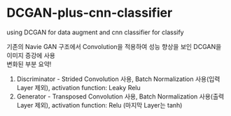 # DCGAN-plus-cnn-classifier
using DCGAN for data augment and cnn classifier for classify
  
기존의 Navie GAN 구조에서 Convolution을 적용하여 성능 향상을 보인 DCGAN을 이미지 증강에 사용  
변화된 부분 요약!  
1) Discriminator - Strided Convolution 사용, Batch Normalization 사용(입력 Layer 제외), activation function: Leaky Relu
2) Generator - Transposed Convolution 사용, Batch Normalization 사용(출력 Layer 제외), activation function: Relu (마지막 Layer는 tanh)  
